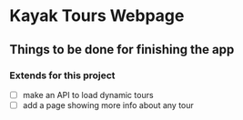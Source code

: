 # Kayak Tours Webpage

## Things to be done for finishing the app

### Extends for this project

- [ ] make an API to load dynamic tours
- [ ] add a page showing more info about any tour
